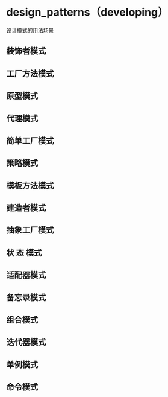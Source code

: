 # design_patterns（developing）
设计模式的用法场景
## 装饰者模式
## 工厂方法模式
## 原型模式
## 代理模式
## 简单工厂模式
## 策略模式
## 模板方法模式
## 建造者模式
## 抽象工厂模式
## 状 态 模式
## 适配器模式
## 备忘录模式
## 组合模式
## 迭代器模式
## 单例模式
## 命令模式
